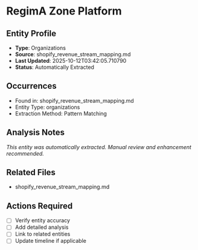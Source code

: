 # RegimA Zone Platform

## Entity Profile
- **Type**: Organizations
- **Source**: shopify_revenue_stream_mapping.md
- **Last Updated**: 2025-10-12T03:42:05.710790
- **Status**: Automatically Extracted

## Occurrences
- Found in: shopify_revenue_stream_mapping.md
- Entity Type: organizations
- Extraction Method: Pattern Matching

## Analysis Notes
*This entity was automatically extracted. Manual review and enhancement recommended.*

## Related Files
- shopify_revenue_stream_mapping.md

## Actions Required
- [ ] Verify entity accuracy
- [ ] Add detailed analysis
- [ ] Link to related entities
- [ ] Update timeline if applicable

